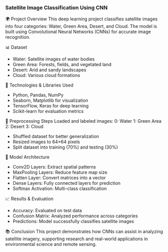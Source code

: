### Satellite Image Classification Using CNN

🌍 Project Overview
 This deep learning project classifies satellite images into four categories: Water, Green Area, Desert, and Cloud. The model is built using Convolutional Neural Networks (CNNs) for accurate image recognition.

📊 Dataset
- Water: Satellite images of water bodies
- Green Area: Forests, fields, and vegetated land
- Desert: Arid and sandy landscapes
- Cloud: Various cloud formations
  
🔧 Technologies & Libraries Used
- Python, Pandas, NumPy
- Seaborn, Matplotlib for visualization
- TensorFlow, Keras for deep learning
- Scikit-learn for evaluation metrics

🔄 Preprocessing Steps
Loaded and labeled images:
0: Water
1: Green Area
2: Desert
3: Cloud
- Shuffled dataset for better generalization
- Resized images to 64×64 pixels
- Split dataset into training (70%) and testing (30%)

🤖 Model Architecture
- Conv2D Layers: Extract spatial patterns
- MaxPooling Layers: Reduce feature map size
- Flatten Layer: Convert matrices into a vector
- Dense Layers: Fully connected layers for prediction
- Softmax Activation: Multi-class classification

📈 Results & Evaluation
- Accuracy: Evaluated on test data
- Confusion Matrix: Analyzed performance across categories
- Predictions: Model successfully classifies satellite images

📚 Conclusion
 This project demonstrates how CNNs can assist in analyzing satellite imagery, supporting research and real-world applications in environmental science and remote sensing.
